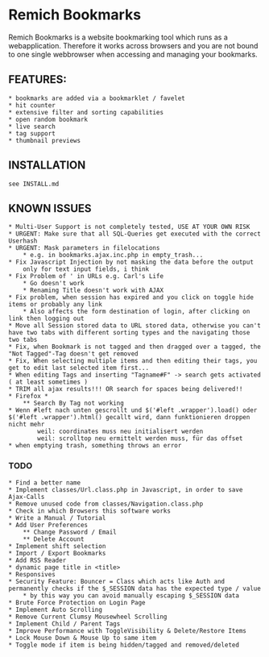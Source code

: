 # Remich Bookmarks

Remich Bookmarks is a website bookmarking tool which runs as a webapplication. Therefore it works across browsers and you are not bound to one single webbrowser when accessing and managing your bookmarks.

## FEATURES:
	* bookmarks are added via a bookmarklet / favelet
	* hit counter
	* extensive filter and sorting capabilities
	* open random bookmark
	* live search
	* tag support
	* thumbnail previews

## INSTALLATION
	see INSTALL.md

## KNOWN ISSUES
	* Multi-User Support is not completely tested, USE AT YOUR OWN RISK
	* URGENT: Make sure that all SQL-Queries get executed with the correct Userhash
	* URGENT: Mask parameters in filelocations
		* e.g. in bookmarks.ajax.inc.php in empty_trash...
	* Fix Javascript Injection by not masking the data before the output
		only for text input fields, i think
	* Fix Problem of ' in URLs e.g. Carl's Life
		* Go doesn't work
		* Renaming Title doesn't work with AJAX
	* Fix problem, when session has expired and you click on toggle hide items or probably any link
		* Also affects the form destination of login, after clicking on link then logging out 
	* Move all Session stored data to URL stored data, otherwise you can't have two tabs with different sorting types and the navigating those two tabs
	* Fix, when Bookmark is not tagged and then dragged over a tagged, the "Not Tagged"-Tag doesn't get removed
	* Fix, When selecting multiple items and then editing their tags, you get to edit last selected item first... 
	* When editing Tags and inserting "Tagname#F" -> search gets activated ( at least sometimes )
	* TRIM all ajax results!!! OR search for spaces being delivered!!
	* Firefox *
		** Search By Tag not working
	* Wenn #left nach unten gescrollt und $('#left .wrapper').load() oder $('#left .wrapper').html() gecallt wird, dann funktionieren droppen nicht mehr
			weil: coordinates muss neu initialisert werden
			weil: scrolltop neu ermittelt werden muss, für das offset
	* when emptying trash, something throws an error

### TODO
	* Find a better name
	* Implement classes/Url.class.php in Javascript, in order to save Ajax-Calls
	* Remove unused code from classes/Navigation.class.php
	* Check in which Browsers this software works
	* Write a Manual / Tutorial
	* Add User Preferences
		** Change Password / Email
		** Delete Account	
	* Implement shift selection
	* Import / Export Bookmarks
	* Add RSS Reader
	* dynamic page title in <title>
	* Responsives
	* Security Feature: Bouncer = Class which acts like Auth and permanently checks if the $_SESSION data has the expected type / value
		* by this way you can avoid manually escaping $_SESSION data
	* Brute Force Protection on Login Page
	* Implement Auto Scrolling
	* Remove Current Clumsy Mousewheel Scrolling
	* Implement Child / Parent Tags
	* Improve Performance with ToggleVisibility & Delete/Restore Items
	* Lock Mouse Down & Mouse Up to same item
	* Toggle mode if item is being hidden/tagged and removed/deleted